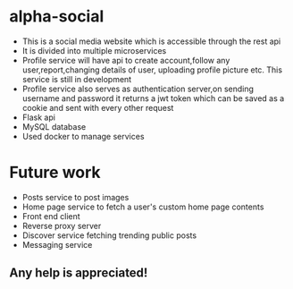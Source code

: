 # alpha-social
- This is a social media website which is accessible through the rest api 
- It is divided into multiple microservices 
- Profile service will have api to create account,follow any user,report,changing details of user, uploading profile picture etc. This service is still in development 
- Profile service also serves as authentication server,on sending username and password it returns a jwt token which can be saved as a cookie and sent with every other request
- Flask api 
- MySQL database 
- Used docker to manage services 

# Future work
- Posts service to post images 
- Home page service to fetch a user's custom home page contents 
- Front end client
- Reverse proxy server
- Discover service fetching trending public posts 
- Messaging service 

## Any help is appreciated!
